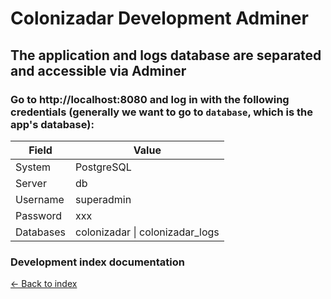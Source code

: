 # Colonizadar Development Adminer

## The application and logs database are separated and accessible via Adminer

### Go to http://localhost:8080 and log in with the following credentials (generally we want to go to `database`, which is the app's database):

| Field     | Value                           |
|-----------|---------------------------------|
| System    | PostgreSQL                      |
| Server    | db                              |
| Username  | superadmin                      |
| Password  | xxx                             |
| Databases | colonizadar \| colonizadar_logs |

### Development index documentation

[&larr; Back to index](index.md)
